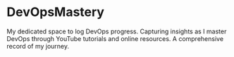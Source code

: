 # DevOpsMastery
My dedicated space to log DevOps progress. Capturing insights as I master DevOps through YouTube tutorials and online resources. A comprehensive record of my journey.
